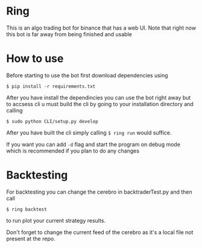 <h1>Ring</h1>
<p>This is an algo trading bot for binance that has a web UI. Note that right now this bot is far away from being finished and usable</p>
<h1>How to use </h1>
<p>Before starting to use the bot first download dependencies using

<code>$ pip install -r requirements.txt</code>

After you have install the dependincies you can use the bot right away but to accsess cli u must build the cli by going to your installation directory and calling

<code>$ sudo python CLI/setup.py develop</code>

After you have built the cli simply calling <code>$ ring run</code> would suffice.

If you want you can add <code>-d</code> flag and start the program on debug mode which is recommended if you plan to do any changes</p>

<h1>Backtesting</h1>
<p>For backtesting you can change the cerebro in backtraderTest.py and then call 

<code>$ ring backtest</code>

to run plot your current strategy results.

Don't forget to change the current feed of the cerebro as it's a local file not present at the repo.</p>
